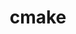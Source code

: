 ---
title: "cmake"
layout: cache
categories: [package, develop-2023-10-08]
meta: {"versions": ["3.27.6"], "compilers": ["apple-clang@=14.0.0", "cce@=15.0.1", "gcc@=11.1.0", "gcc@=11.3.0", "gcc@=11.4.0", "gcc@=12.1.0", "gcc@=7.3.1", "gcc@=7.5.0", "gcc@=9.4.0", "oneapi@=2023.2.1"], "oss": ["amzn2", "rhel8", "ubuntu18.04", "ubuntu20.04", "ubuntu22.04", "ventura"], "platforms": ["darwin", "linux"], "targets": ["aarch64", "neoverse_n1", "ppc64le", "x86_64_v3", "zen4"], "stacks": ["aws-isc", "aws-isc-aarch64", "build_systems", "data-vis-sdk", "e4s", "e4s-arm", "e4s-cray-rhel", "e4s-oneapi", "e4s-power", "e4s-rocm-external", "gpu-tests", "ml-darwin-aarch64-mps", "ml-linux-x86_64-cpu", "ml-linux-x86_64-cuda", "ml-linux-x86_64-rocm", "radiuss", "radiuss-aws", "radiuss-aws-aarch64", "root", "tutorial"], "num_specs": 15, "num_specs_by_stack": {"ml-darwin-aarch64-mps": 1, "root": 15, "aws-isc-aarch64": 2, "radiuss-aws-aarch64": 2, "radiuss-aws": 1, "aws-isc": 1, "e4s-cray-rhel": 1, "build_systems": 1, "radiuss": 1, "e4s-arm": 1, "e4s-power": 1, "data-vis-sdk": 2, "gpu-tests": 1, "e4s-rocm-external": 1, "e4s": 1, "e4s-oneapi": 1, "ml-linux-x86_64-rocm": 1, "tutorial": 2, "ml-linux-x86_64-cuda": 1, "ml-linux-x86_64-cpu": 1}}
spec_details: [{"hash": "hk3ogdrib3kzihkvjtwtowzekqrxdx66", "compiler": "apple-clang@=14.0.0", "versions": ["3.27.6"], "os": "ventura", "platform": "darwin", "target": "aarch64", "variants": ["build_system=generic", "build_type=Release", "~doc", "+ncurses", "+ownlibs"], "stacks": ["ml-darwin-aarch64-mps", "root"], "size": "-", "tarball": "https://binaries.spack.io/releases/develop-2023-10-08/build_cache/darwin-ventura-aarch64/apple-clang-14.0.0/cmake-3.27.6/darwin-ventura-aarch64-apple-clang-14.0.0-cmake-3.27.6-hk3ogdrib3kzihkvjtwtowzekqrxdx66.spack"}, {"hash": "h3maydhqdihqfockgomrz2pf65dbxac4", "compiler": "gcc@=7.3.1", "versions": ["3.27.6"], "os": "amzn2", "platform": "linux", "target": "aarch64", "variants": ["build_system=generic", "build_type=Release", "~doc", "+ncurses", "+ownlibs"], "stacks": ["aws-isc-aarch64", "radiuss-aws-aarch64", "root"], "size": "-", "tarball": "https://binaries.spack.io/releases/develop-2023-10-08/build_cache/linux-amzn2-aarch64/gcc-7.3.1/cmake-3.27.6/linux-amzn2-aarch64-gcc-7.3.1-cmake-3.27.6-h3maydhqdihqfockgomrz2pf65dbxac4.spack"}, {"hash": "3yzwgmopgyt5yg5ygdtuvd7zs3uvqcio", "compiler": "gcc@=7.3.1", "versions": ["3.27.6"], "os": "amzn2", "platform": "linux", "target": "neoverse_n1", "variants": ["build_system=generic", "build_type=Release", "~doc", "+ncurses", "+ownlibs"], "stacks": ["aws-isc-aarch64", "radiuss-aws-aarch64", "root"], "size": "-", "tarball": "https://binaries.spack.io/releases/develop-2023-10-08/build_cache/linux-amzn2-neoverse_n1/gcc-7.3.1/cmake-3.27.6/linux-amzn2-neoverse_n1-gcc-7.3.1-cmake-3.27.6-3yzwgmopgyt5yg5ygdtuvd7zs3uvqcio.spack"}, {"hash": "5s4ym3zp3m32lszpxjgc5v7iz4kwv2zi", "compiler": "gcc@=7.3.1", "versions": ["3.27.6"], "os": "amzn2", "platform": "linux", "target": "x86_64_v3", "variants": ["build_system=generic", "build_type=Release", "~doc", "+ncurses", "+ownlibs"], "stacks": ["radiuss-aws", "aws-isc", "root"], "size": "-", "tarball": "https://binaries.spack.io/releases/develop-2023-10-08/build_cache/linux-amzn2-x86_64_v3/gcc-7.3.1/cmake-3.27.6/linux-amzn2-x86_64_v3-gcc-7.3.1-cmake-3.27.6-5s4ym3zp3m32lszpxjgc5v7iz4kwv2zi.spack"}, {"hash": "742foqfmyvewy7wuyah4l3ygabt6ckau", "compiler": "cce@=15.0.1", "versions": ["3.27.6"], "os": "rhel8", "platform": "linux", "target": "zen4", "variants": ["build_system=generic", "build_type=Release", "~doc", "+ncurses", "+ownlibs"], "stacks": ["e4s-cray-rhel", "root"], "size": "-", "tarball": "https://binaries.spack.io/releases/develop-2023-10-08/build_cache/linux-rhel8-zen4/cce-15.0.1/cmake-3.27.6/linux-rhel8-zen4-cce-15.0.1-cmake-3.27.6-742foqfmyvewy7wuyah4l3ygabt6ckau.spack"}, {"hash": "jpgv5a4hl3gr4gfbcxvruzy3kab7th7j", "compiler": "gcc@=7.5.0", "versions": ["3.27.6"], "os": "ubuntu18.04", "platform": "linux", "target": "x86_64_v3", "variants": ["build_system=generic", "build_type=Release", "~doc", "+ncurses", "+ownlibs"], "stacks": ["build_systems", "radiuss", "root"], "size": "-", "tarball": "https://binaries.spack.io/releases/develop-2023-10-08/build_cache/linux-ubuntu18.04-x86_64_v3/gcc-7.5.0/cmake-3.27.6/linux-ubuntu18.04-x86_64_v3-gcc-7.5.0-cmake-3.27.6-jpgv5a4hl3gr4gfbcxvruzy3kab7th7j.spack"}, {"hash": "je4kbuig4zhgzgbc55i3ermirrfhpnen", "compiler": "gcc@=11.4.0", "versions": ["3.27.6"], "os": "ubuntu20.04", "platform": "linux", "target": "aarch64", "variants": ["build_system=generic", "build_type=Release", "~doc", "+ncurses", "+ownlibs"], "stacks": ["e4s-arm", "root"], "size": "-", "tarball": "https://binaries.spack.io/releases/develop-2023-10-08/build_cache/linux-ubuntu20.04-aarch64/gcc-11.4.0/cmake-3.27.6/linux-ubuntu20.04-aarch64-gcc-11.4.0-cmake-3.27.6-je4kbuig4zhgzgbc55i3ermirrfhpnen.spack"}, {"hash": "34emnp6c7qng7l7thbz35mku4qy4rs3h", "compiler": "gcc@=9.4.0", "versions": ["3.27.6"], "os": "ubuntu20.04", "platform": "linux", "target": "ppc64le", "variants": ["build_system=generic", "build_type=Release", "~doc", "+ncurses", "+ownlibs"], "stacks": ["e4s-power", "root"], "size": "-", "tarball": "https://binaries.spack.io/releases/develop-2023-10-08/build_cache/linux-ubuntu20.04-ppc64le/gcc-9.4.0/cmake-3.27.6/linux-ubuntu20.04-ppc64le-gcc-9.4.0-cmake-3.27.6-34emnp6c7qng7l7thbz35mku4qy4rs3h.spack"}, {"hash": "bv2komrbkq2wezkqble5kaymjlbntdqw", "compiler": "gcc@=11.1.0", "versions": ["3.27.6"], "os": "ubuntu20.04", "platform": "linux", "target": "x86_64_v3", "variants": ["build_system=generic", "build_type=Release", "~doc", "+ncurses", "~ownlibs"], "stacks": ["data-vis-sdk", "root"], "size": "-", "tarball": "https://binaries.spack.io/releases/develop-2023-10-08/build_cache/linux-ubuntu20.04-x86_64_v3/gcc-11.1.0/cmake-3.27.6/linux-ubuntu20.04-x86_64_v3-gcc-11.1.0-cmake-3.27.6-bv2komrbkq2wezkqble5kaymjlbntdqw.spack"}, {"hash": "lt4kmu7gi75zvo3ipvnewc6wkpf5zov2", "compiler": "gcc@=11.1.0", "versions": ["3.27.6"], "os": "ubuntu20.04", "platform": "linux", "target": "x86_64_v3", "variants": ["build_system=generic", "build_type=Release", "~doc", "+ncurses", "~ownlibs"], "stacks": ["data-vis-sdk", "root"], "size": "-", "tarball": "https://binaries.spack.io/releases/develop-2023-10-08/build_cache/linux-ubuntu20.04-x86_64_v3/gcc-11.1.0/cmake-3.27.6/linux-ubuntu20.04-x86_64_v3-gcc-11.1.0-cmake-3.27.6-lt4kmu7gi75zvo3ipvnewc6wkpf5zov2.spack"}, {"hash": "ucikw2766xn5lxicfhbnwwr44imwiy52", "compiler": "gcc@=11.1.0", "versions": ["3.27.6"], "os": "ubuntu20.04", "platform": "linux", "target": "x86_64_v3", "variants": ["build_system=generic", "build_type=Release", "~doc", "+ncurses", "+ownlibs"], "stacks": ["gpu-tests", "root"], "size": "-", "tarball": "https://binaries.spack.io/releases/develop-2023-10-08/build_cache/linux-ubuntu20.04-x86_64_v3/gcc-11.1.0/cmake-3.27.6/linux-ubuntu20.04-x86_64_v3-gcc-11.1.0-cmake-3.27.6-ucikw2766xn5lxicfhbnwwr44imwiy52.spack"}, {"hash": "d6arsmf6vrgsj46mpnvrcvzbs7tbfeeh", "compiler": "gcc@=11.4.0", "versions": ["3.27.6"], "os": "ubuntu20.04", "platform": "linux", "target": "x86_64_v3", "variants": ["build_system=generic", "build_type=Release", "~doc", "+ncurses", "+ownlibs"], "stacks": ["e4s-rocm-external", "e4s", "root"], "size": "-", "tarball": "https://binaries.spack.io/releases/develop-2023-10-08/build_cache/linux-ubuntu20.04-x86_64_v3/gcc-11.4.0/cmake-3.27.6/linux-ubuntu20.04-x86_64_v3-gcc-11.4.0-cmake-3.27.6-d6arsmf6vrgsj46mpnvrcvzbs7tbfeeh.spack"}, {"hash": "sj75xc3ducuej3nz3gzd2rtncvefpskz", "compiler": "oneapi@=2023.2.1", "versions": ["3.27.6"], "os": "ubuntu20.04", "platform": "linux", "target": "x86_64_v3", "variants": ["build_system=generic", "build_type=Release", "~doc", "+ncurses", "+ownlibs"], "stacks": ["e4s-oneapi", "root"], "size": "-", "tarball": "https://binaries.spack.io/releases/develop-2023-10-08/build_cache/linux-ubuntu20.04-x86_64_v3/oneapi-2023.2.1/cmake-3.27.6/linux-ubuntu20.04-x86_64_v3-oneapi-2023.2.1-cmake-3.27.6-sj75xc3ducuej3nz3gzd2rtncvefpskz.spack"}, {"hash": "aunfcqjlmq64mv5w3m4j2af65y2udo6i", "compiler": "gcc@=11.3.0", "versions": ["3.27.6"], "os": "ubuntu22.04", "platform": "linux", "target": "x86_64_v3", "variants": ["build_system=generic", "build_type=Release", "~doc", "+ncurses", "+ownlibs"], "stacks": ["ml-linux-x86_64-rocm", "tutorial", "ml-linux-x86_64-cuda", "root", "ml-linux-x86_64-cpu"], "size": "-", "tarball": "https://binaries.spack.io/releases/develop-2023-10-08/build_cache/linux-ubuntu22.04-x86_64_v3/gcc-11.3.0/cmake-3.27.6/linux-ubuntu22.04-x86_64_v3-gcc-11.3.0-cmake-3.27.6-aunfcqjlmq64mv5w3m4j2af65y2udo6i.spack"}, {"hash": "agfdkt2sitpiewdbtnqj7vugm6elkqui", "compiler": "gcc@=12.1.0", "versions": ["3.27.6"], "os": "ubuntu22.04", "platform": "linux", "target": "x86_64_v3", "variants": ["build_system=generic", "build_type=Release", "~doc", "+ncurses", "+ownlibs"], "stacks": ["tutorial", "root"], "size": "-", "tarball": "https://binaries.spack.io/releases/develop-2023-10-08/build_cache/linux-ubuntu22.04-x86_64_v3/gcc-12.1.0/cmake-3.27.6/linux-ubuntu22.04-x86_64_v3-gcc-12.1.0-cmake-3.27.6-agfdkt2sitpiewdbtnqj7vugm6elkqui.spack"}]
---